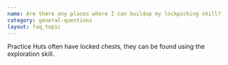 ```yaml
---
name: Are there any places where I can buildup my lockpicking skill?
category: general-questions
layout: faq_topic
---
```

Practice Huts often have locked chests, they can be found using the exploration skill.